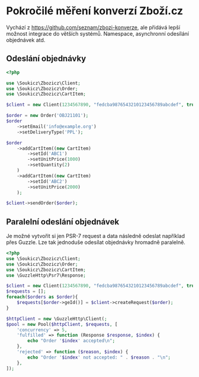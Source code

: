# Pokročilé měření konverzí Zboží.cz

Vychází z https://github.com/seznam/zbozi-konverze, ale přidává lepší možnost integrace do větších systémů. Namespace, asynchronní odesílání objednávek atd.


## Odeslání objednávky
```php
<?php

use \Soukicz\Zbozicz\Client;
use \Soukicz\Zbozicz\Order;
use \Soukicz\Zbozicz\CartItem;

$client = new Client(1234567890, "fedcba9876543210123456789abcdef", true);

$order = new Order('OBJ21101');
$order
    ->setEmail('info@example.org')
    ->setDeliveryType('PPL');

$order
    ->addCartItem((new CartItem)
        ->setId('ABC1')
        ->setUnitPrice(1000)
        ->setQuantity(2)
    )
    ->addCartItem((new CartItem)
        ->setId('ABC2')
        ->setUnitPrice(2000)
    );

$client->sendOrder($order);
```

## Paralelní odeslání objednávek
Je možné vytvořit si jen PSR-7 request a data následně odeslat například přes Guzzle. Lze tak jednoduše odesílat objednávky hromadně paralelně.

```php
<?php
use \Soukicz\Zbozicz\Client;
use \Soukicz\Zbozicz\Order;
use \Soukicz\Zbozicz\CartItem;
use \GuzzleHttp\Psr7\Response;

$client = new Client(1234567890, "fedcba9876543210123456789abcdef", true);
$requests = [];
foreach($orders as $order){
    $requests[$order->geId()] = $client->createRequest($order);
}

$httpClient = new \GuzzleHttp\Client(;
$pool = new Pool($httpClient, $requests, [
    'concurrency' => 5,
    'fulfilled' => function (Response $response, $index) {
        echo "Order '$index' accepted\n";
    },
    'rejected' => function ($reason, $index) {
        echo "Order '$index' not accepted: " . $reason . "\n";
    },
]);
```
